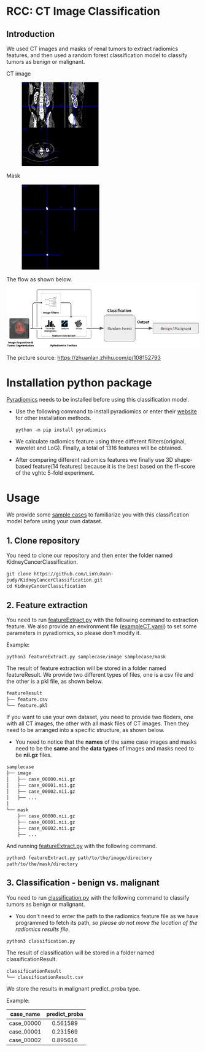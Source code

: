 # RCC: CT Image Classification
## Introduction

We used CT images and masks of renal tumors to extract radiomics features, and then used a random forest classification model to classify tumors as benign or malignant.

CT image
<figure >
    <img src="./img/picture2.png" width="200"/>
</figure >
Mask
<figure>
    <img src="./img/picture3.png" width="202"/>
</figure >

The flow as shown below.
![flow](./img/picture1.png)

The picture source: https://zhuanlan.zhihu.com/p/108152793


# Installation python package
[Pyradiomics](https://pyradiomics.readthedocs.io/en/latest/) needs to be installed before using this classification model. 
* Use the following command to install pyradiomics or enter their [website](https://pyradiomics.readthedocs.io/en/latest/installation.html) for other installation methods.
    ```
    python -m pip install pyradiomics
    ```
* We calculate radiomics feature using three different filiters(original, wavelet and LoG). Finally, a total of 1316 features will be obtained.

* After comparing different radiomics features we finally use 3D shape-based feature(14 features) because it is the best based on the f1-score of the vghtc 5-fold experiment.
# Usage
We provide some [sample cases](./samplecase/) to familiarize you with this classification model before using your own dataset. 

## 1. Clone repository
You need to clone our repository and then enter the folder named KidneyCancerClassification.
```
git clone https://github.com/LinYuXuan-judy/KidneyCancerClassification.git
cd KidneyCancerClassification
```
## 2. Feature extraction
You need to run [featureExtract.py](./featureExtract.py) with the following command to extraction feature. We also provide an environment file ([exampleCT.yaml](./exampleCT.yaml)) to set some parameters in pyradiomics, so please don't modify it. 

Example: 
```
python3 featureExtract.py samplecase/image samplecase/mask
```

The result of feature extraction will be stored in a folder named featureResult. We provide two different types of files, one is a csv file and the other is a pkl file, as shown below. 
```
featureResult
├── feature.csv
└── feature.pkl
```

If you want to use your own dataset, you need to provide two floders, one with all CT images, the other with all mask files of CT images. Then they need to be arranged into a specific structure, as shown below. 
* You need to notice that the **names** of the same case images and masks need to be the **same** and the **data types** of images and masks need to be **nii.gz** files.
```
samplecase
├── image
│   ├── case_00000.nii.gz
│   ├── case_00001.nii.gz
│   ├── case_00002.nii.gz
│   ├── ...
│
└── mask
    ├── case_00000.nii.gz
    ├── case_00001.nii.gz
    ├── case_00002.nii.gz
    ├── ...
```
And running [featureExtract.py](./featureExtract.py) with the following command.
```
python3 featureExtract.py path/to/the/image/directory path/to/the/mask/directory
```
## 3. Classification - benign vs. malignant
You need to run [classification.py](./classification.py) with the following command to classify tumors as benign or malignant. 

* You don't need to enter the path to the radiomics feature file as we have programmed to fetch its path, *so please do not move the location of the radiomics results file*. 

```
python3 classification.py
```

The result of classification will be stored in a folder named classificationResult. 
```
classificationResult
└── classificationResult.csv
```
We store the results in malignant predict_proba type. 

Example: 

| case_name | predict_proba |
| --------- | :-----------: |
| case_00000| 0.561589      |
| case_00001| 0.231569      |
| case_00002| 0.895616      |
